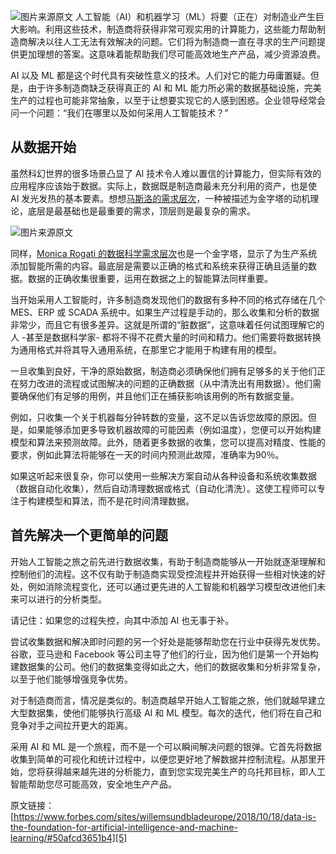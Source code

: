 ![图片来源原文][2]
人工智能（AI）和机器学习（ML）将要（正在）对制造业产生巨大影响。利用这些技术，制造商将获得非常可观实用的计算能力，这些能力帮助制造商解决以往人工无法有效解决的问题。它们将为制造商一直在寻求的生产问题提供更加理想的答案。这意味着能帮助我们尽可能高效地生产产品，减少资源浪费。

AI 以及 ML 都是这个时代具有突破性意义的技术。人们对它的能力毋庸置疑。但是，由于许多制造商缺乏获得真正的 AI 和 ML 能力所必需的数据基础设施，完美生产的过程也可能非常抽象，以至于让想要实现它的人感到困惑。企业领导经常会问一个问题：“我们在哪里以及如何采用人工智能技术？”

## 从数据开始

虽然科幻世界的很多场景凸显了 AI 技术令人难以置信的计算能力，但实际有效的应用程序应该始于数据。实际上，数据既是制造商最未充分利用的资产，也是使 AI 发光发热的基本要素。想想[马斯洛的需求层次][1]，一种被描述为金字塔的动机理论，底层是最基础也是最重要的需求，顶层则是最复杂的需求。

![图片来源原文][3]

同样，[Monica Rogati 的数据科学需求层次][4]也是一个金字塔，显示了为生产系统添加智能所需的内容。最底层是需要以正确的格式和系统来获得正确且适量的数据。数据的正确收集很重要，运用在数据之上的智能算法同样重要。

当开始采用人工智能时，许多制造商发现他们的数据有多种不同的格式存储在几个 MES、ERP 或 SCADA 系统中。如果生产过程是手动的，那么收集和分析的数据非常少，而且它有很多差异。这就是所谓的“脏数据”，这意味着任何试图理解它的人 -甚至是数据科学家-  都将不得不花费大量的时间和精力。他们需要将数据转换为通用格式并将其导入通用系统，在那里它才能用于构建有用的模型。

一旦收集到良好，干净的原始数据，制造商必须确保他们拥有足够多的关于他们正在努力改进的流程或试图解决的问题的正确数据（从中清洗出有用数据）。他们需要确保他们有足够的用例，并且他们正在捕获影响该用例的所有数据变量。

例如，只收集一个关于机器每分钟转数的变量，这不足以告诉您故障的原因。但是，如果能够添加更多导致机器故障的可能因素（例如温度），您便可以开始构建模型和算法来预测故障。此外，随着更多数据的收集，您可以提高对精度、性能的要求，例如此算法将能够在一天的时间内预测此故障，准确率为90％。

如果这听起来很复杂，你可以使用一些解决方案自动从各种设备和系统收集数据（数据自动化收集），然后自动清理数据或格式（自动化清洗）。这使工程师可以专注于构建模型和算法，而不是花时间清理数据。

## 首先解决一个更简单的问题

开始人工智能之旅之前先进行数据收集，有助于制造商能够从一开始就逐渐理解和控制他们的流程。这不仅有助于制造商实现受控流程并开始获得一些相对快速的好处，例如消除流程变化，还可以通过更先进的人工智能和机器学习模型改进他们未来可以进行的分析类型。

请记住：如果您的过程失控，向其中添加 AI 也无事于补。

尝试收集数据和解决即时问题的另一个好处是能够帮助您在行业中获得先发优势。谷歌，亚马逊和 Facebook 等公司主导了他们的行业，因为他们是第一个开始构建数据集的公司。他们的数据集变得如此之大，他们的数据收集和分析非常复杂，以至于他们能够增强竞争优势。

对于制造商而言，情况是类似的。制造商越早开始人工智能之旅，他们就越早建立大型数据集，使他们能够执行高级 AI 和 ML 模型。每次的迭代，他们将在自己和竞争对手之间拉开更大的距离。

采用 AI 和 ML 是一个旅程，而不是一个可以瞬间解决问题的银弹。它首先将数据收集到简单的可视化和统计过程中，以便您更好地了解数据并控制流程。从那里开始，您将获得越来越先进的分析能力，直到您实现完美生产的乌托邦目标，即人工智能帮助您尽可能高效，安全地生产产品。

原文链接：[https://www.forbes.com/sites/willemsundbladeurope/2018/10/18/data-is-the-foundation-for-artificial-intelligence-and-machine-learning/#50afcd3651b4][5]

[1]: https://www.simplypsychology.org/maslow.html
[2]: https://thumbor.forbes.com/thumbor/711x482/https://specials-images.forbesimg.com/dam/imageserve/1044575422/960x0.jpg?fit=scale
[3]: https://thumbor.forbes.com/thumbor/711x455/https://blogs-images.forbes.com/willemsundbladeurope/files/2018/10/data-science-pyramid-1200x769.jpg?width=960
[4]: https://hackernoon.com/the-ai-hierarchy-of-needs-18f111fcc007
[5]: https://www.forbes.com/sites/willemsundbladeurope/2018/10/18/data-is-the-foundation-for-artificial-intelligence-and-machine-learning/#50afcd3651b4